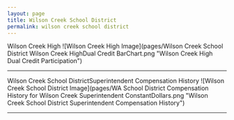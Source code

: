 ```yaml
---
layout: page
title: Wilson Creek School District
permalink: wilson creek school district
---
```



Wilson Creek High
![Wilson Creek High Image](pages/Wilson Creek School District Wilson Creek HighDual Credit BarChart.png "Wilson Creek High Dual Credit Participation")

___

Wilson Creek School DistrictSuperintendent Compensation History
![Wilson Creek School District Image](pages/WA School District Compensation History for Wilson Creek Superintendent ConstantDollars.png "Wilson Creek School District Superintendent Compensation History")

___

